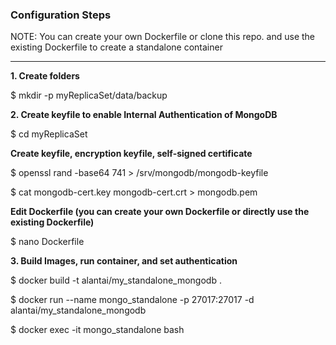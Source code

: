 ### Configuration Steps
NOTE: You can create your own Dockerfile or clone this repo. and use the existing Dockerfile to create a standalone container

------

**1. Create folders**

$ mkdir -p myReplicaSet/data/backup

**2. Create keyfile to enable Internal Authentication of MongoDB**

$ cd myReplicaSet

**Create keyfile, encryption keyfile, self-signed certificate**

$ openssl rand -base64 741 > /srv/mongodb/mongodb-keyfile

$ cat mongodb-cert.key mongodb-cert.crt > mongodb.pem

**Edit Dockerfile (you can create your own Dockerfile or directly use the existing Dockerfile)**

$ nano Dockerfile

**3. Build Images, run container, and set authentication**

$ docker build -t alantai/my_standalone_mongodb .

$ docker run --name mongo_standalone -p 27017:27017 -d alantai/my_standalone_mongodb

$ docker exec -it mongo_standalone bash
